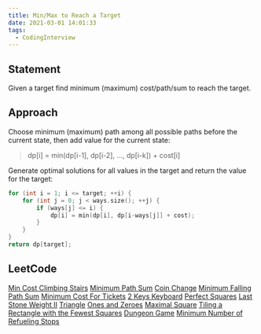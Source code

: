 ```yaml
---
title: Min/Max to Reach a Target
date: 2021-03-01 14:01:33
tags:
  - CodingInterview
---
```

## Statement
Given a target find minimum (maximum) cost/path/sum to reach the target.

## Approach
Choose minimum (maximum) path among all possible paths before the current state, then add value for the current state:
> dp\[i] = min(dp\[i-1], dp\[i-2], ..., dp\[i-k]) + cost\[i]

Generate optimal solutions for all values in the target and return the value for the target:
```cpp
for (int i = 1; i <= target; ++i) {
    for (int j = 0; j < ways.size(); ++j) {
        if (ways[j] <= i) {
            dp[i] = min(dp[i], dp[i-ways[j]] + cost);
        }
    }
}
return dp[target];
```
<!--more-->

## LeetCode
[Min Cost Climbing Stairs](https://leetcode.com/problems/min-cost-climbing-stairs/)
[Minimum Path Sum](https://leetcode.com/problems/minimum-path-sum/)
[Coin Change](https://leetcode.com/problems/coin-change/)
[Minimum Falling Path Sum](https://leetcode.com/problems/minimum-falling-path-sum/)
[Minimum Cost For Tickets](https://leetcode.com/problems/minimum-cost-for-tickets/)
[2 Keys Keyboard](https://leetcode.com/problems/2-keys-keyboard/)
[Perfect Squares](https://leetcode.com/problems/perfect-squares/)
[Last Stone Weight II](https://leetcode.com/problems/last-stone-weight-ii/)
[Triangle](https://leetcode.com/problems/triangle/)
[Ones and Zeroes](https://leetcode.com/problems/ones-and-zeroes/)
[Maximal Square](https://leetcode.com/problems/maximal-square/)
[Tiling a Rectangle with the Fewest Squares](https://leetcode.com/problems/tiling-a-rectangle-with-the-fewest-squares/)
[Dungeon Game](https://leetcode.com/problems/dungeon-game/)
[Minimum Number of Refueling Stops](https://leetcode.com/problems/minimum-number-of-refueling-stops/)
